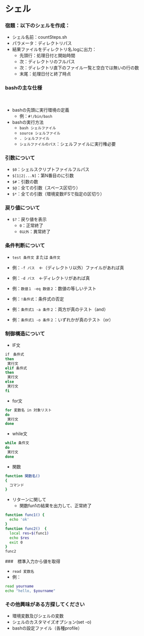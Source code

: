 # シェル


### 宿題：以下のシェルを作成：

- シェル名前：countSteps.sh
- パラメータ：ディレクトリパス
- 結果ファイルをディレクトリ名.logに出力：
  - 先頭行：処理日付と開始時間
  - 次：ディレクトリのフルパス
  - 次：ディレクトリ直下のファイル一覧と空白では無いの行の数
  - 末尾：処理日付と終了時点



### bashの主な仕様
　
 - bashの先頭に実行環境の定義
   - 例：`#!/bin/bash`
 - bashの実行方法
   - `bash シェルファイル`
   - `source シェルファイル`
   - `. シェルファイル`
   - `シェルファイルのパス`：シェルファイルに実行権必要



### 引数について

 - `$0`：シェルスクリプトファイルフルパス
 - `$[1|2|...N]`：第N番目のに引数
 - `$#`：引数の数
 - `$@`：全ての引数（スペース区切り）
 - `$*`：全ての引数（環境変数IFSで指定の区切り）



### 戻り値について

 - `$?`：戻り値を表示
   - `0`：正常終了
   - `0以外`：異常終了



### 条件判断について

 - `test 条件文` または `条件文`
 - 例：`-f パス`　←（ディレクトリ以外）ファイルがあれば真
 - 例：`-d パス`　←ディレクトリがあれば真
 - 例：`数値１ -eq 数値２`：数値の等しいテスト



 - 例：`!条件式`：条件式の否定
 - 例：`条件式1 -a 条件２`：両方が真のテスト（and）
 - 例：`条件式1 -o 条件２`：いずれかが真のテスト（or）



### 制御構造について
 
 - IF文
```bash
if　条件式
then
 実行文
elif 条件式
then
 実行文
else
 実行文
fi
```



 - for文
```bash
for 変数名 in 対象リスト
do
 実行文
done
```



 - while文
```bash
while 条件文
do
 実行文
done
```



- 関数
```bash
function 関数名()
{
  コマンド
} 
```



- リターンに関して
  - 関数fun1の結果を出力して、正常終了
```bash
function func1() {
  echo 'ok'
}
function func2()  {
  local res=$(func1)
  echo $res
  exit 0
}
func2
```



###　標準入力から値を取得

 - `read 変数名`
 - 例：
```bash
read yourname
echo "hello, $yourname"
```



### その他興味がある方探してください
 - 環境変数及びシェルの変数
 - シェルのカスタマイズオプション(set -o)
 - bashの設定ファイル（各種profile）